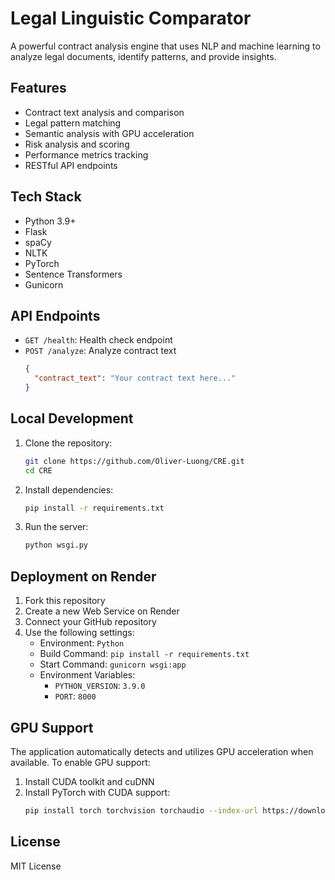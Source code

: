 # Legal Linguistic Comparator

A powerful contract analysis engine that uses NLP and machine learning to analyze legal documents, identify patterns, and provide insights.

## Features

- Contract text analysis and comparison
- Legal pattern matching
- Semantic analysis with GPU acceleration
- Risk analysis and scoring
- Performance metrics tracking
- RESTful API endpoints

## Tech Stack

- Python 3.9+
- Flask
- spaCy
- NLTK
- PyTorch
- Sentence Transformers
- Gunicorn

## API Endpoints

- `GET /health`: Health check endpoint
- `POST /analyze`: Analyze contract text
  ```json
  {
    "contract_text": "Your contract text here..."
  }
  ```

## Local Development

1. Clone the repository:
   ```bash
   git clone https://github.com/Oliver-Luong/CRE.git
   cd CRE
   ```

2. Install dependencies:
   ```bash
   pip install -r requirements.txt
   ```

3. Run the server:
   ```bash
   python wsgi.py
   ```

## Deployment on Render

1. Fork this repository
2. Create a new Web Service on Render
3. Connect your GitHub repository
4. Use the following settings:
   - Environment: `Python`
   - Build Command: `pip install -r requirements.txt`
   - Start Command: `gunicorn wsgi:app`
   - Environment Variables:
     - `PYTHON_VERSION`: `3.9.0`
     - `PORT`: `8000`

## GPU Support

The application automatically detects and utilizes GPU acceleration when available. To enable GPU support:

1. Install CUDA toolkit and cuDNN
2. Install PyTorch with CUDA support:
   ```bash
   pip install torch torchvision torchaudio --index-url https://download.pytorch.org/whl/cu118
   ```

## License

MIT License
